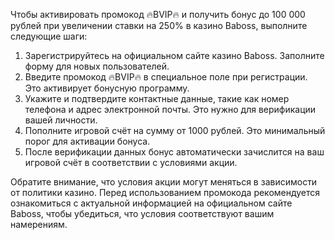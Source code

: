 Чтобы активировать промокод 🔥BVIP🔥 и получить бонус до 100 000 рублей при увеличении ставки на 250% в казино Baboss, выполните следующие шаги:
1. Зарегистрируйтесь на официальном сайте казино Baboss. Заполните форму для новых пользователей.
2. Введите промокод 🔥BVIP🔥 в специальное поле при регистрации. Это активирует бонусную программу.
3. Укажите и подтвердите контактные данные, такие как номер телефона и адрес электронной почты. Это нужно для верификации вашей личности.
4. Пополните игровой счёт на сумму от 1000 рублей. Это минимальный порог для активации бонуса.
5. После верификации данных бонус автоматически зачислится на ваш игровой счёт в соответствии с условиями акции.

Обратите внимание, что условия акции могут меняться в зависимости от политики казино. Перед использованием промокода рекомендуется ознакомиться с актуальной информацией на официальном сайте Baboss, чтобы убедиться, что условия соответствуют вашим намерениям.
